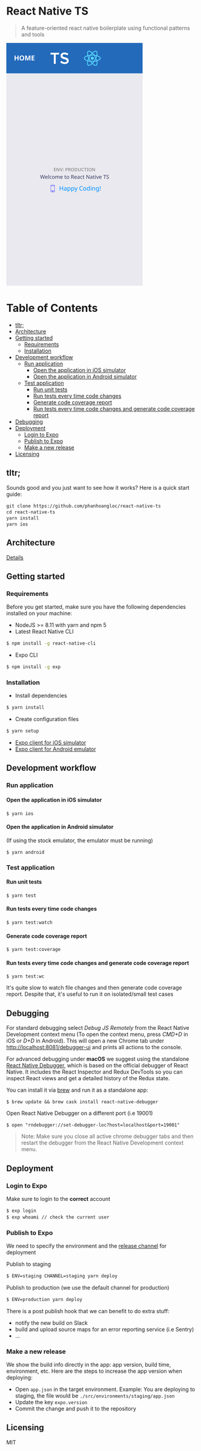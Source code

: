 # React Native TS
> A feature-oriented react native boilerplate using functional patterns and tools

<img src="screenshot.png" alt="Screenshot" width="360"/>

Table of Contents
=================

* [tltr;](#tltr)
* [Architecture](#architecture)
* [Getting started](#getting-started)
   * [Requirements](#requirements)
   * [Installation](#installation)
* [Development workflow](#development-workflow)
   * [Run application](#run-application)
      * [Open the application in iOS simulator](#open-the-application-in-ios-simulator)
      * [Open the application in Android simulator](#open-the-application-in-android-simulator)
   * [Test application](#test-application)
      * [Run unit tests](#run-unit-tests)
      * [Run tests every time code changes](#run-tests-every-time-code-changes)
      * [Generate code coverage report](#generate-code-coverage-report)
      * [Run tests every time code changes and generate code coverage report](#run-tests-every-time-code-changes-and-generate-code-coverage-report)
* [Debugging](#debugging)
* [Deployment](#deployment)
   * [Login to Expo](#login-to-expo)
   * [Publish to Expo](#publish-to-expo)
   * [Make a new release](#make-a-new-release)
* [Licensing](#licensing)

## tltr;

Sounds good and you just want to see how it works? Here is a quick start guide:

```
git clone https://github.com/phanhoangloc/react-native-ts
cd react-native-ts
yarn install
yarn ios
```

## Architecture

[Details](https://github.com/phanhoangloc/react-native-architecture)

## Getting started

### Requirements

Before you get started, make sure you have the following dependencies installed on your machine:

* NodeJS >= 8.11 with yarn and npm 5
* Latest React Native CLI

```bash
$ npm install -g react-native-cli
```

* Expo CLI

```bash
$ npm install -g exp
```

### Installation

* Install dependencies

```bash
$ yarn install
```

* Create configuration files

```bash
$ yarn setup
```

* [Expo client for iOS simulator](https://docs.expo.io/versions/latest/introduction/installation#ios-simulator)
* [Expo client for Android emulator](https://docs.expo.io/versions/latest/introduction/installation#android-emulator)

## Development workflow

### Run application

#### Open the application in iOS simulator

```
$ yarn ios
```

#### Open the application in Android simulator

(If using the stock emulator, the emulator must be running)

```
$ yarn android
```

### Test application

#### Run unit tests

```
$ yarn test
```

#### Run tests every time code changes

```
$ yarn test:watch
```

#### Generate code coverage report

```
$ yarn test:coverage
```

#### Run tests every time code changes and generate code coverage report

```
$ yarn test:wc
```

It's quite slow to watch file changes and then generate code coverage report. Despite that, it's useful to run it on isolated/small test cases

## Debugging

For standard debugging select *Debug JS Remotely* from the React Native Development context menu (To open the context menu, press *CMD+D* in iOS or *D+D* in Android). This will open a new Chrome tab under [http://localhost:8081/debugger-ui](http://localhost:8081/debugger-ui) and prints all actions to the console.

For advanced debugging under **macOS** we suggest using the standalone [React Native Debugger](https://github.com/jhen0409/react-native-debugger), which is based on the official debugger of React Native.
It includes the React Inspector and Redux DevTools so you can inspect React views and get a detailed history of the Redux state.

You can install it via [brew](https://brew.sh/) and run it as a standalone app:

```
$ brew update && brew cask install react-native-debugger
```

Open React Native Debugger on a different port (i.e 19001)
```
$ open "rndebugger://set-debugger-loc?host=localhost&port=19001"
```

> Note: Make sure you close all active chrome debugger tabs and then restart the debugger from the React Native Development context menu.

## Deployment

### Login to Expo
Make sure to login to the **correct** account

```bash
$ exp login
$ exp whoami // check the current user
```

### Publish to Expo

We need to specify the environment and the [release channel](https://docs.expo.io/versions/latest/distribution/release-channels) for deployment

Publish to staging

```bash
$ ENV=staging CHANNEL=staging yarn deploy
```

Publish to production (we use the default channel for production)

```bash
$ ENV=production yarn deploy
```

There is a post publish hook that we can benefit to do extra stuff:

* notify the new build on Slack
* build and upload source maps for an error reporting service (i.e Sentry)
* ...

### Make a new release

We show the build info directly in the app: app version, build time, environment, etc. Here are the steps to increase the app version when deploying:

* Open `app.json` in the target environment. Example: You are deploying to staging, the file would be `./src/environments/staging/app.json`
* Update the key `expo.version`
* Commit the change and push it to the repository

## Licensing

MIT

